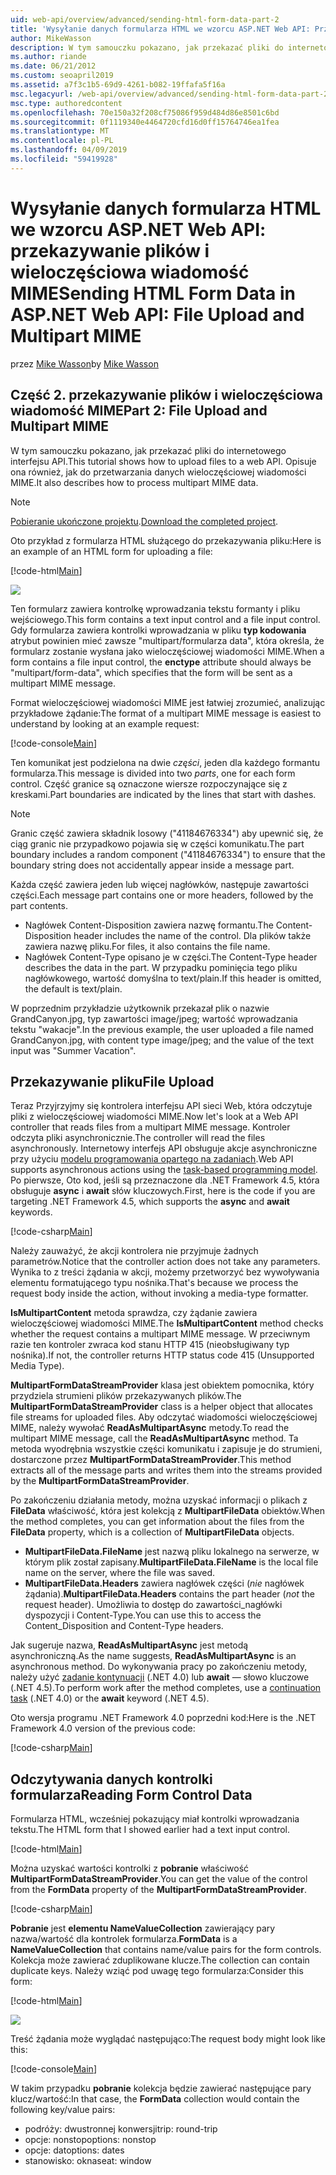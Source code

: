 ```yaml
---
uid: web-api/overview/advanced/sending-html-form-data-part-2
title: 'Wysyłanie danych formularza HTML we wzorcu ASP.NET Web API: Przekazywanie pliku i wieloczęściowej wiadomości MIME — ASP.NET 4.x'
author: MikeWasson
description: W tym samouczku pokazano, jak przekazać pliki do internetowego interfejsu API. Opisuje ona również, jak do przetwarzania danych wieloczęściowej wiadomości MIME.
ms.author: riande
ms.date: 06/21/2012
ms.custom: seoapril2019
ms.assetid: a7f3c1b5-69d9-4261-b082-19ffafa5f16a
msc.legacyurl: /web-api/overview/advanced/sending-html-form-data-part-2
msc.type: authoredcontent
ms.openlocfilehash: 70e150a32f208cf75086f959d484d86e8501c6bd
ms.sourcegitcommit: 0f1119340e4464720cfd16d0ff15764746ea1fea
ms.translationtype: MT
ms.contentlocale: pl-PL
ms.lasthandoff: 04/09/2019
ms.locfileid: "59419928"
---
```

# <a name="sending-html-form-data-in-aspnet-web-api-file-upload-and-multipart-mime"></a><span data-ttu-id="28e53-104">Wysyłanie danych formularza HTML we wzorcu ASP.NET Web API: przekazywanie plików i wieloczęściowa wiadomość MIME</span><span class="sxs-lookup"><span data-stu-id="28e53-104">Sending HTML Form Data in ASP.NET Web API: File Upload and Multipart MIME</span></span>

<span data-ttu-id="28e53-105">przez [Mike Wasson](https://github.com/MikeWasson)</span><span class="sxs-lookup"><span data-stu-id="28e53-105">by [Mike Wasson](https://github.com/MikeWasson)</span></span>

## <a name="part-2-file-upload-and-multipart-mime"></a><span data-ttu-id="28e53-106">Część 2. przekazywanie plików i wieloczęściowa wiadomość MIME</span><span class="sxs-lookup"><span data-stu-id="28e53-106">Part 2: File Upload and Multipart MIME</span></span>

<span data-ttu-id="28e53-107">W tym samouczku pokazano, jak przekazać pliki do internetowego interfejsu API.</span><span class="sxs-lookup"><span data-stu-id="28e53-107">This tutorial shows how to upload files to a web API.</span></span> <span data-ttu-id="28e53-108">Opisuje ona również, jak do przetwarzania danych wieloczęściowej wiadomości MIME.</span><span class="sxs-lookup"><span data-stu-id="28e53-108">It also describes how to process multipart MIME data.</span></span>

> [!NOTE]
> <span data-ttu-id="28e53-109">[Pobieranie ukończone projektu](https://code.msdn.microsoft.com/ASPNET-Web-API-File-Upload-a8c0fb0d).</span><span class="sxs-lookup"><span data-stu-id="28e53-109">[Download the completed project](https://code.msdn.microsoft.com/ASPNET-Web-API-File-Upload-a8c0fb0d).</span></span>


<span data-ttu-id="28e53-110">Oto przykład z formularza HTML służącego do przekazywania pliku:</span><span class="sxs-lookup"><span data-stu-id="28e53-110">Here is an example of an HTML form for uploading a file:</span></span>

[!code-html[Main](sending-html-form-data-part-2/samples/sample1.html)]

![](sending-html-form-data-part-2/_static/image1.png)

<span data-ttu-id="28e53-111">Ten formularz zawiera kontrolkę wprowadzania tekstu formanty i pliku wejściowego.</span><span class="sxs-lookup"><span data-stu-id="28e53-111">This form contains a text input control and a file input control.</span></span> <span data-ttu-id="28e53-112">Gdy formularza zawiera kontrolki wprowadzania w pliku **typ kodowania** atrybut powinien mieć zawsze &quot;multipart/formularza data&quot;, która określa, że formularz zostanie wysłana jako wieloczęściowej wiadomości MIME.</span><span class="sxs-lookup"><span data-stu-id="28e53-112">When a form contains a file input control, the **enctype** attribute should always be &quot;multipart/form-data&quot;, which specifies that the form will be sent as a multipart MIME message.</span></span>

<span data-ttu-id="28e53-113">Format wieloczęściowej wiadomości MIME jest łatwiej zrozumieć, analizując przykładowe żądanie:</span><span class="sxs-lookup"><span data-stu-id="28e53-113">The format of a multipart MIME message is easiest to understand by looking at an example request:</span></span>

[!code-console[Main](sending-html-form-data-part-2/samples/sample2.cmd)]

<span data-ttu-id="28e53-114">Ten komunikat jest podzielona na dwie *części*, jeden dla każdego formantu formularza.</span><span class="sxs-lookup"><span data-stu-id="28e53-114">This message is divided into two *parts*, one for each form control.</span></span> <span data-ttu-id="28e53-115">Część granice są oznaczone wiersze rozpoczynające się z kreskami.</span><span class="sxs-lookup"><span data-stu-id="28e53-115">Part boundaries are indicated by the lines that start with dashes.</span></span>

> [!NOTE]
> <span data-ttu-id="28e53-116">Granic część zawiera składnik losowy (&quot;41184676334&quot;) aby upewnić się, że ciąg granic nie przypadkowo pojawia się w części komunikatu.</span><span class="sxs-lookup"><span data-stu-id="28e53-116">The part boundary includes a random component (&quot;41184676334&quot;) to ensure that the boundary string does not accidentally appear inside a message part.</span></span>


<span data-ttu-id="28e53-117">Każda część zawiera jeden lub więcej nagłówków, następuje zawartości części.</span><span class="sxs-lookup"><span data-stu-id="28e53-117">Each message part contains one or more headers, followed by the part contents.</span></span>

- <span data-ttu-id="28e53-118">Nagłówek Content-Disposition zawiera nazwę formantu.</span><span class="sxs-lookup"><span data-stu-id="28e53-118">The Content-Disposition header includes the name of the control.</span></span> <span data-ttu-id="28e53-119">Dla plików także zawiera nazwę pliku.</span><span class="sxs-lookup"><span data-stu-id="28e53-119">For files, it also contains the file name.</span></span>
- <span data-ttu-id="28e53-120">Nagłówek Content-Type opisano je w części.</span><span class="sxs-lookup"><span data-stu-id="28e53-120">The Content-Type header describes the data in the part.</span></span> <span data-ttu-id="28e53-121">W przypadku pominięcia tego pliku nagłówkowego, wartość domyślna to text/plain.</span><span class="sxs-lookup"><span data-stu-id="28e53-121">If this header is omitted, the default is text/plain.</span></span>

<span data-ttu-id="28e53-122">W poprzednim przykładzie użytkownik przekazał plik o nazwie GrandCanyon.jpg, typ zawartości image/jpeg; wartość wprowadzania tekstu &quot;wakacje&quot;.</span><span class="sxs-lookup"><span data-stu-id="28e53-122">In the previous example, the user uploaded a file named GrandCanyon.jpg, with content type image/jpeg; and the value of the text input was &quot;Summer Vacation&quot;.</span></span>

## <a name="file-upload"></a><span data-ttu-id="28e53-123">Przekazywanie pliku</span><span class="sxs-lookup"><span data-stu-id="28e53-123">File Upload</span></span>

<span data-ttu-id="28e53-124">Teraz Przyjrzyjmy się kontrolera interfejsu API sieci Web, która odczytuje pliki z wieloczęściowej wiadomości MIME.</span><span class="sxs-lookup"><span data-stu-id="28e53-124">Now let's look at a Web API controller that reads files from a multipart MIME message.</span></span> <span data-ttu-id="28e53-125">Kontroler odczyta pliki asynchronicznie.</span><span class="sxs-lookup"><span data-stu-id="28e53-125">The controller will read the files asynchronously.</span></span> <span data-ttu-id="28e53-126">Internetowy interfejs API obsługuje akcje asynchroniczne przy użyciu [modelu programowania opartego na zadaniach](https://msdn.microsoft.com/library/dd460693.aspx).</span><span class="sxs-lookup"><span data-stu-id="28e53-126">Web API supports asynchronous actions using the [task-based programming model](https://msdn.microsoft.com/library/dd460693.aspx).</span></span> <span data-ttu-id="28e53-127">Po pierwsze, Oto kod, jeśli są przeznaczone dla .NET Framework 4.5, która obsługuje **async** i **await** słów kluczowych.</span><span class="sxs-lookup"><span data-stu-id="28e53-127">First, here is the code if you are targeting .NET Framework 4.5, which supports the **async** and **await** keywords.</span></span>

[!code-csharp[Main](sending-html-form-data-part-2/samples/sample3.cs)]

<span data-ttu-id="28e53-128">Należy zauważyć, że akcji kontrolera nie przyjmuje żadnych parametrów.</span><span class="sxs-lookup"><span data-stu-id="28e53-128">Notice that the controller action does not take any parameters.</span></span> <span data-ttu-id="28e53-129">Wynika to z treści żądania w akcji, możemy przetworzyć bez wywoływania elementu formatującego typu nośnika.</span><span class="sxs-lookup"><span data-stu-id="28e53-129">That's because we process the request body inside the action, without invoking a media-type formatter.</span></span>

<span data-ttu-id="28e53-130">**IsMultipartContent** metoda sprawdza, czy żądanie zawiera wieloczęściowej wiadomości MIME.</span><span class="sxs-lookup"><span data-stu-id="28e53-130">The **IsMultipartContent** method checks whether the request contains a multipart MIME message.</span></span> <span data-ttu-id="28e53-131">W przeciwnym razie ten kontroler zwraca kod stanu HTTP 415 (nieobsługiwany typ nośnika).</span><span class="sxs-lookup"><span data-stu-id="28e53-131">If not, the controller returns HTTP status code 415 (Unsupported Media Type).</span></span>

<span data-ttu-id="28e53-132">**MultipartFormDataStreamProvider** klasa jest obiektem pomocnika, który przydziela strumieni plików przekazywanych plików.</span><span class="sxs-lookup"><span data-stu-id="28e53-132">The **MultipartFormDataStreamProvider** class is a helper object that allocates file streams for uploaded files.</span></span> <span data-ttu-id="28e53-133">Aby odczytać wiadomości wieloczęściowej MIME, należy wywołać **ReadAsMultipartAsync** metody.</span><span class="sxs-lookup"><span data-stu-id="28e53-133">To read the multipart MIME message, call the **ReadAsMultipartAsync** method.</span></span> <span data-ttu-id="28e53-134">Ta metoda wyodrębnia wszystkie części komunikatu i zapisuje je do strumieni, dostarczone przez **MultipartFormDataStreamProvider**.</span><span class="sxs-lookup"><span data-stu-id="28e53-134">This method extracts all of the message parts and writes them into the streams provided by the **MultipartFormDataStreamProvider**.</span></span>

<span data-ttu-id="28e53-135">Po zakończeniu działania metody, można uzyskać informacji o plikach z **FileData** właściwość, która jest kolekcją z **MultipartFileData** obiektów.</span><span class="sxs-lookup"><span data-stu-id="28e53-135">When the method completes, you can get information about the files from the **FileData** property, which is a collection of **MultipartFileData** objects.</span></span>

- <span data-ttu-id="28e53-136">**MultipartFileData.FileName** jest nazwą pliku lokalnego na serwerze, w którym plik został zapisany.</span><span class="sxs-lookup"><span data-stu-id="28e53-136">**MultipartFileData.FileName** is the local file name on the server, where the file was saved.</span></span>
- <span data-ttu-id="28e53-137">**MultipartFileData.Headers** zawiera nagłówek części (*nie* nagłówek żądania).</span><span class="sxs-lookup"><span data-stu-id="28e53-137">**MultipartFileData.Headers** contains the part header (*not* the request header).</span></span> <span data-ttu-id="28e53-138">Umożliwia to dostęp do zawartości\_nagłówki dyspozycji i Content-Type.</span><span class="sxs-lookup"><span data-stu-id="28e53-138">You can use this to access the Content\_Disposition and Content-Type headers.</span></span>

<span data-ttu-id="28e53-139">Jak sugeruje nazwa, **ReadAsMultipartAsync** jest metodą asynchroniczną.</span><span class="sxs-lookup"><span data-stu-id="28e53-139">As the name suggests, **ReadAsMultipartAsync** is an asynchronous method.</span></span> <span data-ttu-id="28e53-140">Do wykonywania pracy po zakończeniu metody, należy użyć [zadanie kontynuacji](https://msdn.microsoft.com/library/ee372288.aspx) (.NET 4.0) lub **await** — słowo kluczowe (.NET 4.5).</span><span class="sxs-lookup"><span data-stu-id="28e53-140">To perform work after the method completes, use a [continuation task](https://msdn.microsoft.com/library/ee372288.aspx) (.NET 4.0) or the **await** keyword (.NET 4.5).</span></span>

<span data-ttu-id="28e53-141">Oto wersja programu .NET Framework 4.0 poprzedni kod:</span><span class="sxs-lookup"><span data-stu-id="28e53-141">Here is the .NET Framework 4.0 version of the previous code:</span></span>

[!code-csharp[Main](sending-html-form-data-part-2/samples/sample4.cs)]

## <a name="reading-form-control-data"></a><span data-ttu-id="28e53-142">Odczytywania danych kontrolki formularza</span><span class="sxs-lookup"><span data-stu-id="28e53-142">Reading Form Control Data</span></span>

<span data-ttu-id="28e53-143">Formularza HTML, wcześniej pokazujący miał kontrolki wprowadzania tekstu.</span><span class="sxs-lookup"><span data-stu-id="28e53-143">The HTML form that I showed earlier had a text input control.</span></span>

[!code-html[Main](sending-html-form-data-part-2/samples/sample5.html)]

<span data-ttu-id="28e53-144">Można uzyskać wartości kontrolki z **pobranie** właściwość **MultipartFormDataStreamProvider**.</span><span class="sxs-lookup"><span data-stu-id="28e53-144">You can get the value of the control from the **FormData** property of the **MultipartFormDataStreamProvider**.</span></span>

[!code-csharp[Main](sending-html-form-data-part-2/samples/sample6.cs?highlight=15)]

<span data-ttu-id="28e53-145">**Pobranie** jest **elementu NameValueCollection** zawierający pary nazwa/wartość dla kontrolek formularza.</span><span class="sxs-lookup"><span data-stu-id="28e53-145">**FormData** is a **NameValueCollection** that contains name/value pairs for the form controls.</span></span> <span data-ttu-id="28e53-146">Kolekcja może zawierać zduplikowane klucze.</span><span class="sxs-lookup"><span data-stu-id="28e53-146">The collection can contain duplicate keys.</span></span> <span data-ttu-id="28e53-147">Należy wziąć pod uwagę tego formularza:</span><span class="sxs-lookup"><span data-stu-id="28e53-147">Consider this form:</span></span>

[!code-html[Main](sending-html-form-data-part-2/samples/sample7.html)]

![](sending-html-form-data-part-2/_static/image2.png)

<span data-ttu-id="28e53-148">Treść żądania może wyglądać następująco:</span><span class="sxs-lookup"><span data-stu-id="28e53-148">The request body might look like this:</span></span>

[!code-console[Main](sending-html-form-data-part-2/samples/sample8.cmd)]

<span data-ttu-id="28e53-149">W takim przypadku **pobranie** kolekcja będzie zawierać następujące pary klucz/wartość:</span><span class="sxs-lookup"><span data-stu-id="28e53-149">In that case, the **FormData** collection would contain the following key/value pairs:</span></span>

- <span data-ttu-id="28e53-150">podróży: dwustronnej konwersji</span><span class="sxs-lookup"><span data-stu-id="28e53-150">trip: round-trip</span></span>
- <span data-ttu-id="28e53-151">opcje: nonstop</span><span class="sxs-lookup"><span data-stu-id="28e53-151">options: nonstop</span></span>
- <span data-ttu-id="28e53-152">opcje: dat</span><span class="sxs-lookup"><span data-stu-id="28e53-152">options: dates</span></span>
- <span data-ttu-id="28e53-153">stanowisko: okna</span><span class="sxs-lookup"><span data-stu-id="28e53-153">seat: window</span></span>
